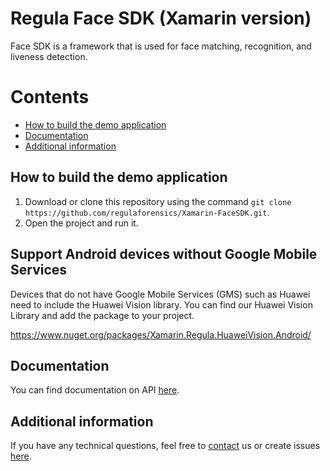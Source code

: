 # Regula Face SDK (Xamarin version)
Face SDK is a framework that is used for face matching, recognition, and liveness detection.

# Contents
* [How to build the demo application](#how-to-build-the-demo-application)
* [Documentation](#documentation)
* [Additional information](#additional-information)

## How to build the demo application
1. Download or clone this repository using the command `git clone https://github.com/regulaforensics/Xamarin-FaceSDK.git`.
2. Open the project and run it.

## Support Android devices without Google Mobile Services
Devices that do not have Google Mobile Services (GMS) such as Huawei need to include the Huawei Vision library. You can find our Huawei Vision Library and add the package to your project.

https://www.nuget.org/packages/Xamarin.Regula.HuaweiVision.Android/

## Documentation
You can find documentation on API [here](https://docs.regulaforensics.com/face-sdk).

## Additional information
If you have any technical questions, feel free to [contact](mailto:support@regulaforensics.com) us or create issues [here](https://github.com/regulaforensics/Xamarin-FaceSDK/issues).
